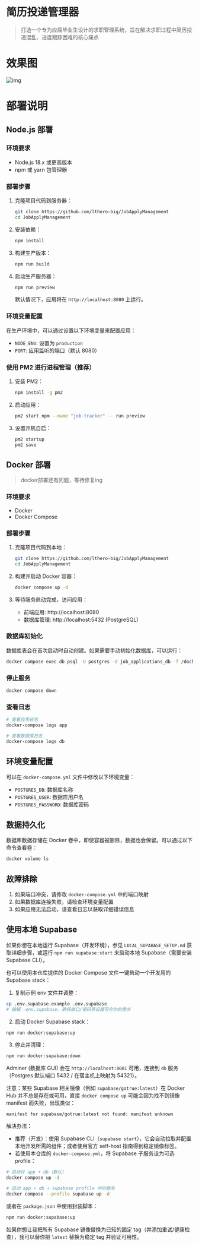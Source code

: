 

# 简历投递管理器

> 打造一个专为应届毕业生设计的求职管理系统，旨在解决求职过程中简历投递混乱、进度跟踪困难的核心痛点



# 效果图

![img](image.png)



# 部署说明

## Node.js 部署

### 环境要求

- Node.js 18.x 或更高版本
- npm 或 yarn 包管理器

### 部署步骤

1. 克隆项目代码到服务器：

   ```bash
   git clone https://github.com/lthero-big/JobApplyManagement
   cd JobApplyManagement
   ```

2. 安装依赖：

   ```bash
   npm install
   ```

3. 构建生产版本：

   ```bash
   npm run build
   ```

4. 启动生产服务器：

   ```bash
   npm run preview
   ```

   默认情况下，应用将在 `http://localhost:8080` 上运行。

### 环境变量配置

在生产环境中，可以通过设置以下环境变量来配置应用：

- `NODE_ENV`: 设置为 `production`
- `PORT`: 应用监听的端口（默认 8080）

### 使用 PM2 进行进程管理（推荐）

1. 安装 PM2：

   ```bash
   npm install -g pm2
   ```

2. 启动应用：

   ```bash
   pm2 start npm --name "job-tracker" -- run preview
   ```

3. 设置开机自启：

   ```bash
   pm2 startup
   pm2 save
   ```









## Docker 部署

> docker部署还有问题，等待修复ing

### 环境要求

- Docker
- Docker Compose

### 部署步骤

1. 克隆项目代码到本地：

   ```bash
   git clone https://github.com/lthero-big/JobApplyManagement
   cd JobApplyManagement
   ```

2. 构建并启动 Docker 容器：

   ```bash
   docker compose up -d
   ```

3. 等待服务启动完成，访问应用：

   - 前端应用: http://localhost:8080
   - 数据库管理: http://localhost:5432 (PostgreSQL)

### 数据库初始化

数据库表会在首次启动时自动创建。如果需要手动初始化数据库，可以运行：

```bash
docker compose exec db psql -U postgres -d job_applications_db -f /docker-entrypoint-initdb.d/init-db.sh
```

### 停止服务

```bash
docker compose down
```

### 查看日志

```bash
# 查看应用日志
docker-compose logs app

# 查看数据库日志
docker-compose logs db
```

## 环境变量配置

可以在 `docker-compose.yml` 文件中修改以下环境变量：

- `POSTGRES_DB`: 数据库名称
- `POSTGRES_USER`: 数据库用户名
- `POSTGRES_PASSWORD`: 数据库密码

## 数据持久化

数据库数据存储在 Docker 卷中，即使容器被删除，数据也会保留。可以通过以下命令查看卷：

```bash
docker volume ls
```

## 故障排除

1. 如果端口冲突，请修改 `docker-compose.yml` 中的端口映射
2. 如果数据库连接失败，请检查环境变量配置
3. 如果应用无法启动，请查看日志以获取详细错误信息

## 使用本地 Supabase

如果你想在本地运行 Supabase（开发环境），参见 `LOCAL_SUPABASE_SETUP.md` 获取详细步骤，或运行 `npm run supabase:start` 来启动本地 Supabase（需要安装 Supabase CLI）。

也可以使用本仓库提供的 Docker Compose 文件一键启动一个开发用的 Supabase stack：

1. 复制示例 env 文件并调整：

```bash
cp .env.supabase.example .env.supabase
# 编辑 .env.supabase，确保端口/密码等设置符合你的需求
```

2. 启动 Docker Supabase stack：

```bash
npm run docker:supabase:up
```

3. 停止并清理：

```bash
npm run docker:supabase:down
```

Adminer (数据库 GUI) 会在 `http://localhost:8081` 可用，连接到 `db` 服务（Postgres 默认端口 5432 / 在宿主机上映射为 54321）。

注意：某些 Supabase 相关镜像（例如 `supabase/gotrue:latest`）在 Docker Hub 并不总是存在或可用，直接 `docker compose up` 可能会因为找不到镜像 manifest 而失败，出现类似：

```
manifest for supabase/gotrue:latest not found: manifest unknown
```

解决办法：

- 推荐（开发）：使用 Supabase CLI（`supabase start`），它会自动拉取并配置本地开发所需的组件；或者使用官方 self-host 指南得到稳定镜像标签。
- 若使用本仓库的 `docker-compose.yml`，将 Supabase 子服务设为可选 profile：

```bash
# 启动仅 app + db（默认）
docker compose up -d

# 启动 app + db + supabase profile 中的服务
docker compose --profile supabase up -d
```

或者在 `package.json` 中使用封装脚本：

```bash
npm run docker:supabase:up
```

如果你想让我把所有 Supabase 镜像替换为已知的固定 tag（并添加重试/健康检查），我可以替你把 `latest` 替换为稳定 tag 并验证可用性。
